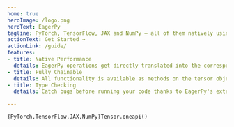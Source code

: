 ```yaml
---
home: true
heroImage: /logo.png
heroText: EagerPy
tagline: PyTorch, TensorFlow, JAX and NumPy — all of them natively using the same code
actionText: Get Started →
actionLink: /guide/
features:
- title: Native Performance
  details: EagerPy operations get directly translated into the corresponding native operations.
- title: Fully Chainable
  details: All functionality is available as methods on the tensor objects and as EagerPy functions.
- title: Type Checking
  details: Catch bugs before running your code thanks to EagerPy's extensive type annotations.

---
```


```python
{PyTorch,TensorFlow,JAX,NumPy}Tensor.oneapi()
```
